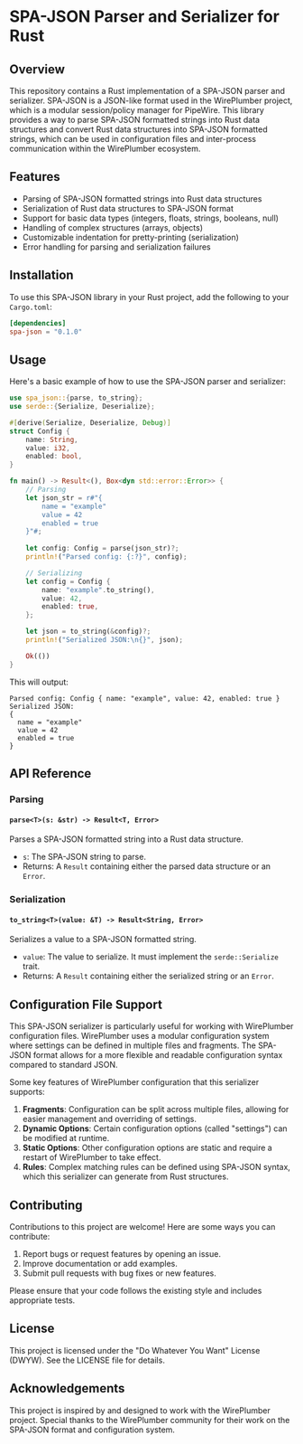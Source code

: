 # SPA-JSON Parser and Serializer for Rust

## Overview

This repository contains a Rust implementation of a SPA-JSON parser and serializer. SPA-JSON is a JSON-like format used in the WirePlumber project, which is a modular session/policy manager for PipeWire. This library provides a way to parse SPA-JSON formatted strings into Rust data structures and convert Rust data structures into SPA-JSON formatted strings, which can be used in configuration files and inter-process communication within the WirePlumber ecosystem.

## Features

- Parsing of SPA-JSON formatted strings into Rust data structures
- Serialization of Rust data structures to SPA-JSON format
- Support for basic data types (integers, floats, strings, booleans, null)
- Handling of complex structures (arrays, objects)
- Customizable indentation for pretty-printing (serialization)
- Error handling for parsing and serialization failures

## Installation

To use this SPA-JSON library in your Rust project, add the following to your `Cargo.toml`:

```toml
[dependencies]
spa-json = "0.1.0"
```


## Usage

Here's a basic example of how to use the SPA-JSON parser and serializer:

```rust
use spa_json::{parse, to_string};
use serde::{Serialize, Deserialize};

#[derive(Serialize, Deserialize, Debug)]
struct Config {
    name: String,
    value: i32,
    enabled: bool,
}

fn main() -> Result<(), Box<dyn std::error::Error>> {
    // Parsing
    let json_str = r#"{
        name = "example"
        value = 42
        enabled = true
    }"#;
    
    let config: Config = parse(json_str)?;
    println!("Parsed config: {:?}", config);

    // Serializing
    let config = Config {
        name: "example".to_string(),
        value: 42,
        enabled: true,
    };

    let json = to_string(&config)?;
    println!("Serialized JSON:\n{}", json);

    Ok(())
}
```

This will output:

```
Parsed config: Config { name: "example", value: 42, enabled: true }
Serialized JSON:
{
  name = "example"
  value = 42
  enabled = true
}
```

## API Reference

### Parsing

#### `parse<T>(s: &str) -> Result<T, Error>`

Parses a SPA-JSON formatted string into a Rust data structure.

- `s`: The SPA-JSON string to parse.
- Returns: A `Result` containing either the parsed data structure or an `Error`.

### Serialization

#### `to_string<T>(value: &T) -> Result<String, Error>`

Serializes a value to a SPA-JSON formatted string.

- `value`: The value to serialize. It must implement the `serde::Serialize` trait.
- Returns: A `Result` containing either the serialized string or an `Error`.

## Configuration File Support

This SPA-JSON serializer is particularly useful for working with WirePlumber configuration files. WirePlumber uses a modular configuration system where settings can be defined in multiple files and fragments. The SPA-JSON format allows for a more flexible and readable configuration syntax compared to standard JSON.

Some key features of WirePlumber configuration that this serializer supports:

1. **Fragments**: Configuration can be split across multiple files, allowing for easier management and overriding of settings.
2. **Dynamic Options**: Certain configuration options (called "settings") can be modified at runtime.
3. **Static Options**: Other configuration options are static and require a restart of WirePlumber to take effect.
4. **Rules**: Complex matching rules can be defined using SPA-JSON syntax, which this serializer can generate from Rust structures.

## Contributing

Contributions to this project are welcome! Here are some ways you can contribute:

1. Report bugs or request features by opening an issue.
2. Improve documentation or add examples.
3. Submit pull requests with bug fixes or new features.

Please ensure that your code follows the existing style and includes appropriate tests.

## License

This project is licensed under the "Do Whatever You Want" License (DWYW). See the LICENSE file for details.

## Acknowledgements

This project is inspired by and designed to work with the WirePlumber project. Special thanks to the WirePlumber community for their work on the SPA-JSON format and configuration system.
